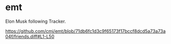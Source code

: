 # emt
Elon Musk following Tracker.

https://github.com/cmj/emt/blob/71db6fc1d3c9f65173f17bccf8dcd5a73a73a04f/friends.diff#L1-L50
